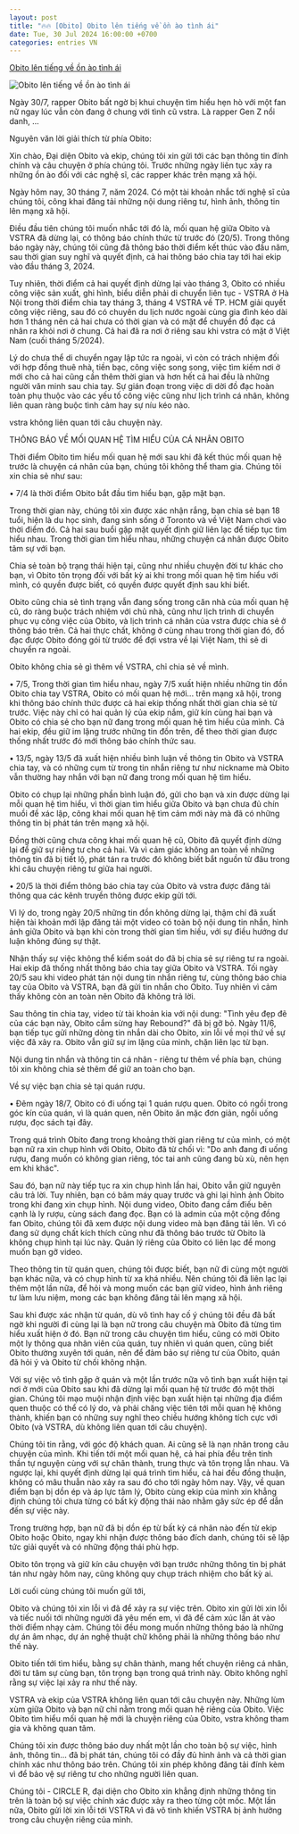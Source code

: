 ```yaml
---
layout: post
title: "🔥🔥 [Obito] Obito lên tiếng về ồn ào tình ái"
date: Tue, 30 Jul 2024 16:00:00 +0700
categories: entries VN
---
```

[Obito lên tiếng về ồn ào tình ái](https://kenh14.vn/bi-to-con-lang-nhang-voi-tinh-cu-khi-dang-quen-nguoi-moi-obito-chinh-thuc-len-tieng-215240730200747652.chn)

![Obito lên tiếng về ồn ào tình ái](https://kenh14cdn.com/zoom/600_315/203336854389633024/2024/7/30/cgyyhij-1722344662399190358911-0-0-419-800-crop-17223448254351995270455.jpg)

Ngày 30/7, rapper Obito bất ngờ bị khui chuyện tìm hiểu hẹn hò với một fan nữ ngay lúc vẫn còn đang ở chung với tình cũ vstra. Là rapper Gen Z nổi danh, ...

Nguyên văn lời giải thích từ phía Obito:

Xin chào, Đại diện Obito và ekip, chúng tôi xin gửi tới các bạn thông tin đính chính và câu chuyện ở phía chúng tôi. Trước những ngày liên tục xảy ra những ồn ào đối với các nghệ sĩ, các rapper khác trên mạng xã hội.

Ngày hôm nay, 30 tháng 7, năm 2024. Có một tài khoản nhắc tới nghệ sĩ của chúng tôi, công khai đăng tải những nội dung riêng tư, hình ảnh, thông tin lên mạng xã hội.

Điều đầu tiên chúng tôi muốn nhắc tới đó là, mối quan hệ giữa Obito và VSTRA đã dừng lại, có thông báo chính thức từ trước đó (20/5). Trong thông báo ngày này, chúng tôi cũng đã thông báo thời điểm kết thúc vào đầu năm, sau thời gian suy nghĩ và quyết định, cả hai thông báo chia tay tới hai ekip vào đầu tháng 3, 2024.

Tuy nhiên, thời điểm cả hai quyết định dừng lại vào tháng 3, Obito có nhiều công việc sản xuất, ghi hình, biểu diễn phải di chuyển liên tục - VSTRA ở Hà Nội trong thời điểm chia tay tháng 3, tháng 4 VSTRA về TP. HCM giải quyết công việc riêng, sau đó có chuyến du lịch nước ngoài cùng gia đình kéo dài hơn 1 tháng nên cả hai chưa có thời gian và có mặt để chuyển đồ đạc cá nhân ra khỏi nơi ở chung. Cả hai đã ra nơi ở riêng sau khi vstra có mặt ở Việt Nam (cuối tháng 5/2024).

Lý do chưa thể di chuyển ngay lập tức ra ngoài, vì còn có trách nhiệm đối với hợp đồng thuê nhà, tiền bạc, công việc song song, việc tìm kiếm nơi ở mới cho cả hai cũng cần thêm thời gian và hơn hết cả hai đều là những người văn minh sau chia tay. Sự gián đoạn trong việc di dời đồ đạc hoàn toàn phụ thuộc vào các yếu tố công việc cũng như lịch trình cá nhân, không liên quan ràng buộc tình cảm hay sự níu kéo nào.

vstra không liên quan tới câu chuyện này.

THÔNG BÁO VỀ MỐI QUAN HỆ TÌM HIỂU CỦA CÁ NHÂN OBITO

Thời điểm Obito tìm hiểu mối quan hệ mới sau khi đã kết thúc mối quan hệ trước là chuyện cá nhân của bạn, chúng tôi không thể tham gia. Chúng tôi xin chia sẻ như sau:

• 7/4 là thời điểm Obito bắt đầu tìm hiểu bạn, gặp mặt bạn.

Trong thời gian này, chúng tôi xin được xác nhận rắng, bạn chia sẻ bạn 18 tuổi, hiện là du học sinh, đang sinh sống ở Toronto và về Việt Nam chơi vào thời điểm đó. Cả hai sau buổi gặp mặt quyết định giữ liên lạc để tiếp tục tìm hiểu nhau. Trong thời gian tìm hiểu nhau, những chuyện cá nhân được Obito tâm sự với bạn.

Chia sẻ toàn bộ trạng thái hiện tại, cũng như nhiều chuyện đời tư khác cho bạn, vì Obito tôn trọng đối với bất kỳ ai khi trong mối quan hệ tìm hiểu với mình, có quyền được biết, có quyền được quyết định sau khi biết.

Obito cũng chia sẻ tình trạng vẫn đang sống trong căn nhà của mối quan hệ cũ, do ràng buộc trách nhiệm với chủ nhà, cũng như lịch trình di chuyển phục vụ công việc của Obito, và lịch trình cá nhân của vstra được chia sẻ ở thông báo trên. Cả hai thực chất, không ở cùng nhau trong thời gian đó, đồ đạc được Obito đóng gói từ trước để đợi vstra về lại Việt Nam, thì sẽ di chuyển ra ngoài.

Obito không chia sẻ gì thêm về VSTRA, chỉ chia sẻ về mình.

• 7/5, Trong thời gian tìm hiểu nhau, ngày 7/5 xuất hiện nhiều những tin đồn Obito chia tay VSTRA, Obito có mối quan hệ mới... trên mạng xã hội, trong khi thông báo chính thức được cả hai ekip thống nhất thời gian chia sẻ từ trước. Việc này chỉ có hai quản lý của ekip nắm, giữ kín cùng hai bạn và Obito có chia sẻ cho bạn nữ đang trong mối quan hệ tìm hiểu của mình. Cả hai ekip, đều giữ im lặng trước những tin đồn trên, để theo thời gian được thống nhất trước đó mới thông báo chính thức sau.

• 13/5, ngày 13/5 đã xuất hiện nhiều bình luận về thông tin Obito và VSTRA chia tay, và có những cụm từ trong tin nhắn riêng tư như nickname mà Obito vẫn thường hay nhắn với bạn nữ đang trong mối quan hệ tìm hiểu.

Obito có chụp lại những phần bình luận đó, gửi cho bạn và xin được dừng lại mỗi quan hệ tìm hiểu, vì thời gian tìm hiểu giữa Obito và bạn chưa đủ chín muồi đề xác lập, công khai mối quan hệ tìm cảm mới này mà đã có những thông tin bị phát tán trên mạng xã hội.

Đồng thời cũng chưa công khai mối quan hệ cũ, Obito đã quyết định dừng lại để giữ sự riêng tư cho cả hai. Và vì cảm giác không an toàn về những thông tin đã bị tiết lộ, phát tán ra trước đó không biết bắt nguồn từ đâu trong khi câu chuyện riêng tư giữa hai người.

• 20/5 là thời điểm thông báo chia tay của Obito và vstra được đăng tải thông qua các kênh truyền thông được ekip gửi tới.

Vì lý do, trong ngày 20/5 những tin đồn không dừng lại, thậm chí đã xuất hiện tài khoản mới lập đăng tải một video có toàn bộ nội dung tin nhắn, hình ảnh giữa Obito và bạn khi còn trong thời gian tìm hiếu, với sự điều hướng dư luận không đúng sự thật.

Nhận thấy sự việc không thể kiểm soát do đã bị chia sẻ sự riêng tư ra ngoài. Hai ekip đã thống nhất thông báo chia tay giữa Obito và VSTRA. Tối ngày 20/5 sau khi video phát tán nội dung tin nhắn riêng tư, cùng thông báo chia tay của Obito và VSTRA, bạn đã gửi tin nhắn cho Obito. Tuy nhiên vì cảm thấy không còn an toàn nên Obito đã không trả lời.

Sau thông tin chia tay, video từ tài khoản kia với nội dung: "Tình yêu đẹp đẽ của các bạn này, Obito cắm sừng hay Rebound?" đã bị gỡ bỏ. Ngày 11/6, bạn tiếp tục gửi những dòng tin nhắn dài cho Obito, xin lỗi về mọi thứ về sự việc đã xảy ra. Obito vẫn giữ sự im lặng của mình, chặn liên lạc từ bạn.

Nội dung tin nhắn và thông tin cá nhân - riêng tư thêm về phía bạn, chúng tôi xin không chia sẻ thêm để giữ an toàn cho bạn.

Về sự việc bạn chia sẻ tại quán rượu.

• Đêm ngày 18/7, Obito có đi uống tại 1 quán rượu quen. Obito có ngồi trong góc kín của quán, vì là quán quen, nên Obito ăn mặc đơn giản, ngồi uống rượu, đọc sách tại đây.

Trong quá trình Obito đang trong khoảng thời gian riêng tư của mình, có một bạn nữ ra xin chụp hình với Obito, Obito đã từ chối vì: "Do anh đang đi uống rượu, đang muốn có không gian riêng, tóc tai anh cũng đang bù xù, nên hẹn em khi khác".

Sau đó, bạn nữ này tiếp tục ra xin chụp hình lần hai, Obito vẫn giữ nguyên câu trả lời. Tuy nhiên, bạn có bâm máy quay trước và ghi lại hình ảnh Obito trong khi đang xin chụp hình. Nội dung video, Obito đang cầm điếu bên cạnh là ly rượu, cùng sách đang đọc. Bạn có là admin của một cộng đồng fan Obito, chúng tôi đã xem được nội dung video mà bạn đăng tải lên. Vì có đang sử dụng chất kích thích cũng như đã thông báo trước từ Obito là không chụp hình tại lúc này. Quản lý riêng của Obito có liên lạc để mong muốn bạn gỡ video.

Theo thông tin từ quán quen, chúng tôi được biết, bạn nữ đi cùng một người bạn khác nữa, và có chụp hình từ xa khá nhiều. Nên chúng tôi đã liên lạc lại thêm một lần nữa, để hỏi và mong muốn các bạn giữ video, hình ảnh riêng tư làm lưu niệm, mong các bạn không đăng tải lên mạng xã hội.

Sau khi được xác nhận từ quán, dù vô tình hay cố ý chúng tôi đều đã bất ngờ khi người đi cùng lại là bạn nữ trong câu chuyện mà Obito đã từng tìm hiểu xuất hiện ở đó. Bạn nữ trong câu chuyện tìm hiểu, cũng có mời Obito một ly thông qua nhân viên của quán, tuy nhiên vì quán quen, cũng biết Obito thường xuyên tới quán, nên để đảm bảo sự riêng tư của Obito, quán đã hỏi ý và Obito từ chối không nhận.

Với sự việc vô tình gặp ở quán và một lần trước nữa vô tình bạn xuất hiện tại nơi ở mới của Obito sau khi đã dừng lại mối quan hệ từ trước đó một thời gian. Chúng tôi mạo muội nhận định việc bạn xuất hiện tại những địa điểm quen thuộc có thể có lý do, và phải chăng việc tiên tới mỗi quan hệ không thành, khiến bạn có những suy nghĩ theo chiều hướng không tích cực với Obito (và VSTRA, dù không liên quan tới câu chuyện).

Chúng tôi tin rằng, với góc độ khách quan. Ai cũng sẽ là nạn nhân trong câu chuyện của mình. Khi tiến tới một mối quan hệ, cả hai phía đều trên tinh thần tự nguyện cùng với sự chân thành, trung thực và tôn trọng lẫn nhau. Và ngược lại, khi quyết định dừng lại quá trình tìm hiểu, cả hai đều đồng thuận, không có mâu thuẫn nào xảy ra sau đó cho tới ngày hôm nay. Vậy, về quan điểm bạn bị dồn ép và áp lực tâm lý, Obito cùng ekip của mình xin khẳng định chúng tôi chưa từng có bất kỳ động thái nào nhằm gây sức ép để dẫn đến sự việc này.

Trong trường hợp, bạn nữ đã bị dồn ép từ bất kỳ cá nhân nào đến từ ekip Obito hoặc Obito, ngay khi nhận được thông báo đích danh, chúng tôi sẽ lập tức giải quyết và có những động thái phù hợp.

Obito tôn trọng và giữ kín câu chuyện với bạn trước những thông tin bị phát tán như ngày hôm nay, cũng không quy chụp trách nhiệm cho bất kỳ ai.

Lời cuối cùng chúng tôi muốn gửi tới,

Obito và chúng tôi xin lỗi vì đã để xảy ra sự việc trên. Obito xin gửi lời xin lỗi và tiếc nuối tới những người đã yêu mến em, vì đã để cảm xúc lấn át vào thời điểm nhạy cảm. Chúng tôi đều mong muốn những thông báo là những dự án âm nhạc, dự án nghệ thuật chữ không phải là những thông báo như thế này.

Obito tiến tới tìm hiểu, bằng sự chân thành, mang hết chuyện riêng cá nhân, đời tư tâm sự cùng bạn, tôn trọng bạn trong quá trình này. Obito không nghĩ rằng sự việc lại xảy ra như thế này.

VSTRA và ekip của VSTRA không liên quan tới câu chuyện này. Những lùm xùm giữa Obito và bạn nữ chỉ nằm trong mối quan hệ riêng của Obito. Việc Obito tìm hiểu mối quan hệ mới là chuyện riêng của Obito, vstra không tham gia và không quan tâm.

Chúng tôi xin được thông báo duy nhất một lần cho toàn bộ sự việc, hình ảnh, thông tin... đã bị phát tán, chúng tôi có đầy đủ hình ảnh và cả thời gian chính xác như thông báo trên. Chúng tôi xin phép không đăng tải đính kèm vì để bảo vệ sự riêng tư cho những người liên quan.

Chúng tôi - CIRCLE R, đại diện cho Obito xin khẳng định những thông tin trên là toàn bộ sự việc chính xác được xảy ra theo từng cột mốc. Một lần nữa, Obito gửi lời xin lỗi tới VSTRA vì đã vô tình khiến VSTRA bị ảnh hưởng trong câu chuyện riêng của mình.

